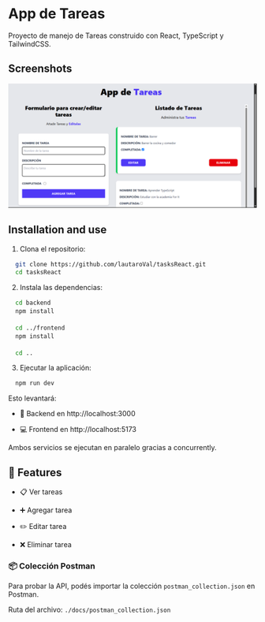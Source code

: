 # App de Tareas

Proyecto de manejo de Tareas construido con React, TypeScript y TailwindCSS.

## Screenshots

![App Screenshot](/taskAppScreen.png)

## Installation and use

1. Clona el repositorio:

```bash
  git clone https://github.com/lautaroVal/tasksReact.git
  cd tasksReact
```

2. Instala las dependencias:

```bash
  cd backend
  npm install

  cd ../frontend
  npm install

  cd ..
```

3. Ejecutar la aplicación:

```bash
  npm run dev
```

Esto levantará:

- 📡 Backend en http://localhost:3000

- 💻 Frontend en http://localhost:5173

Ambos servicios se ejecutan en paralelo gracias a concurrently.

## 🧩 Features

- 📋 Ver tareas

- ➕ Agregar tarea

- ✏️ Editar tarea

- ❌ Eliminar tarea


### 📦 Colección Postman

Para probar la API, podés importar la colección `postman_collection.json` en Postman.

Ruta del archivo: `./docs/postman_collection.json`